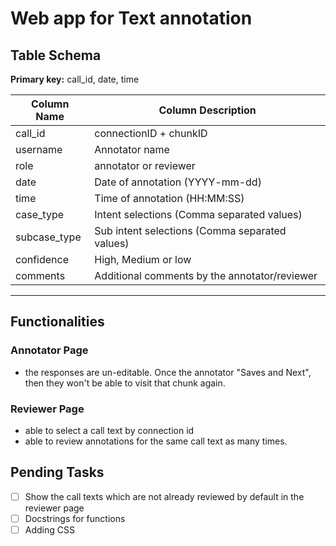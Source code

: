 # Web app for Text annotation


## Table Schema

**Primary key:** call_id, date, time

| Column Name | Column Description |
|-------------|-------------------|
| call_id        | connectionID + chunkID |
| username         | Annotator name |
| role         | annotator or reviewer |
| date     | Date of annotation (YYYY-mm-dd) |
| time       | Time of annotation (HH:MM:SS) |
| case_type      | Intent selections (Comma separated values) |
| subcase_type      | Sub intent selections (Comma separated values) |
| confidence        | High, Medium or low |
| comments | Additional comments by the annotator/reviewer |

---
## Functionalities

### Annotator Page

- the responses are un-editable. Once the annotator "Saves and Next", then they won't be able to visit that chunk again.

### Reviewer Page

- able to select a call text by connection id
- able to review annotations for the same call text as many times.


## Pending Tasks

- [ ] Show the call texts which are not already reviewed by default in the reviewer page
- [ ] Docstrings for functions
- [ ] Adding CSS 
